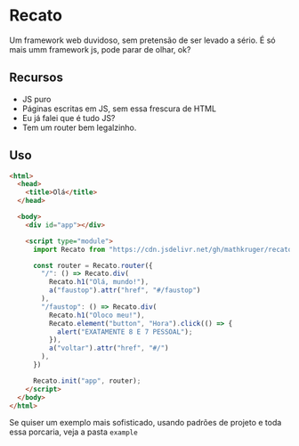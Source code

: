 # Recato

Um framework web duvidoso, sem pretensão de ser levado a sério. É só mais umm framework js, pode parar de olhar, ok?

## Recursos

- JS puro
- Páginas escritas em JS, sem essa frescura de HTML
- Eu já falei que é tudo JS?
- Tem um router bem legalzinho.


## Uso

``` html
<html>
  <head>
    <title>Olá</title>
  </head>

  <body>
    <div id="app"></div>

    <script type="module">
      import Recato from "https://cdn.jsdelivr.net/gh/mathkruger/recato/recato.js";

      const router = Recato.router({
        "/": () => Recato.div(
          Recato.h1("Olá, mundo!"),
          a("faustop").attr("href", "#/faustop")
        ),
        "/faustop": () => Recato.div(
          Recato.h1("Oloco meu!"),
          Recato.element("button", "Hora").click(() => {
            alert("EXATAMENTE 8 E 7 PESSOAL");
          }),
          a("voltar").attr("href", "#/")
        ),
      })

      Recato.init("app", router);
    </script>
  </body>
</html>
```

Se quiser um exemplo mais sofisticado, usando padrões de projeto e toda essa porcaria, veja a pasta `example`
